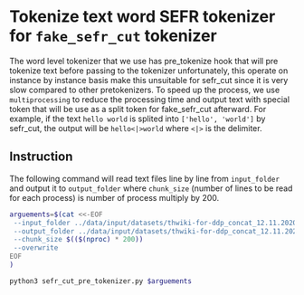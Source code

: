 # Tokenize text word SEFR tokenizer for `fake_sefr_cut` tokenizer

The word level tokenizer that we use has pre_tokenize hook that will pre tokenize text before passing to the tokenizer unfortunately, this operate on instance by instance basis make this unsuitable for sefr_cut since it is very slow compared to other pretokenizers. To speed up the process, we use `multiprocessing` to reduce the processing time and output text with special token that will be use as a split token for fake_sefr_cut afterward. For example, if the text `hello world` is splited into `['hello', 'world']` by sefr_cut, the output will be `hello<|>world` where `<|>` is the delimiter.

## Instruction

The following command will read text files line by line from `input_folder` and output it to `output_folder` where `chunk_size` (number of lines to be read for each process) is number of process multiply by 200.

```bash
arguements=$(cat <<-EOF
 --input_folder ../data/input/datasets/thwiki-for-ddp_concat_12.11.2020/val
 --output_folder ../data/input/datasets/thwiki-for-ddp_concat_12.11.2020_pre_tokenized/val
 --chunk_size $(($(nproc) * 200))
 --overwrite
EOF
)

python3 sefr_cut_pre_tokenizer.py $arguements
```
